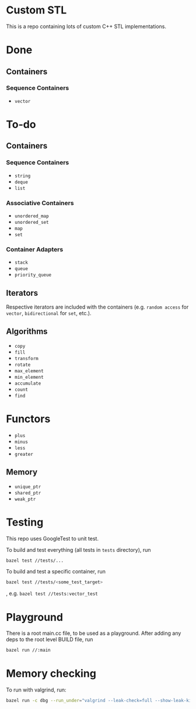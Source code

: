 # Custom STL

This is a repo containing lots of custom C++ STL implementations.

# Done

## Containers

### Sequence Containers

- `vector`


# To-do

## Containers

### Sequence Containers

- `string`
- `deque`
- `list`

### Associative Containers

- `unordered_map`
- `unordered_set`
- `map`
- `set`

### Container Adapters

- `stack`
- `queue`
- `priority_queue`


## Iterators
Respective iterators are included with the containers (e.g. `random access` for `vector`, `bidirectional` for `set`, etc.).


## Algorithms
- `copy`
- `fill`
- `transform`
- `rotate`
- `max_element`
- `min_element`
- `accumulate`
- `count`
- `find`

# Functors

- `plus`
- `minus`
- `less`
- `greater`


## Memory

- `unique_ptr`
- `shared_ptr`
- `weak_ptr`




# Testing
This repo uses GoogleTest to unit test.

To build and test everything (all tests in `tests` directory), run
```bash
bazel test //tests/...
```

To build and test a specific container, run
```bash
bazel test //tests/<some_test_target>
```
, e.g. `bazel test //tests:vector_test`

# Playground
There is a root main.cc file, to be used as a playground.
After adding any deps to the root level BUILD file, run
```bash
bazel run //:main
```

# Memory checking
To run with valgrind, run:
```bash
bazel run -c dbg --run_under="valgrind --leak-check=full --show-leak-kinds=all" //:main
```
